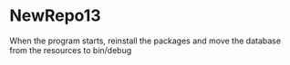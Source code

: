 # NewRepo13
When the program starts, reinstall the packages and move the database from the resources to bin/debug
